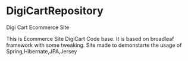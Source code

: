 DigiCartRepository
==================

Digi Cart Ecommerce Site

This is  Ecommerce Site DigiCart Code base.
It is based on broadleaf framework with some tweaking.
Site made to demonstarte the usage of Spring,Hibernate,JPA,Jersey

